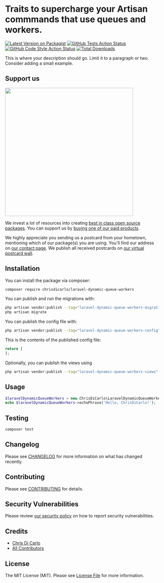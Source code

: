 # Traits to supercharge your Artisan commmands that use queues and workers.

[![Latest Version on Packagist](https://img.shields.io/packagist/v/chrisdicarlo/laravel-dynamic-queue-workers.svg?style=flat-square)](https://packagist.org/packages/chrisdicarlo/laravel-dynamic-queue-workers)
[![GitHub Tests Action Status](https://img.shields.io/github/actions/workflow/status/chrisdicarlo/laravel-dynamic-queue-workers/run-tests.yml?branch=main&label=tests&style=flat-square)](https://github.com/chrisdicarlo/laravel-dynamic-queue-workers/actions?query=workflow%3Arun-tests+branch%3Amain)
[![GitHub Code Style Action Status](https://img.shields.io/github/actions/workflow/status/chrisdicarlo/laravel-dynamic-queue-workers/fix-php-code-style-issues.yml?branch=main&label=code%20style&style=flat-square)](https://github.com/chrisdicarlo/laravel-dynamic-queue-workers/actions?query=workflow%3A"Fix+PHP+code+style+issues"+branch%3Amain)
[![Total Downloads](https://img.shields.io/packagist/dt/chrisdicarlo/laravel-dynamic-queue-workers.svg?style=flat-square)](https://packagist.org/packages/chrisdicarlo/laravel-dynamic-queue-workers)

This is where your description should go. Limit it to a paragraph or two. Consider adding a small example.

## Support us

[<img src="https://github-ads.s3.eu-central-1.amazonaws.com/laravel-dynamic-queue-workers.jpg?t=1" width="419px" />](https://spatie.be/github-ad-click/laravel-dynamic-queue-workers)

We invest a lot of resources into creating [best in class open source packages](https://spatie.be/open-source). You can support us by [buying one of our paid products](https://spatie.be/open-source/support-us).

We highly appreciate you sending us a postcard from your hometown, mentioning which of our package(s) you are using. You'll find our address on [our contact page](https://spatie.be/about-us). We publish all received postcards on [our virtual postcard wall](https://spatie.be/open-source/postcards).

## Installation

You can install the package via composer:

```bash
composer require chrisdicarlo/laravel-dynamic-queue-workers
```

You can publish and run the migrations with:

```bash
php artisan vendor:publish --tag="laravel-dynamic-queue-workers-migrations"
php artisan migrate
```

You can publish the config file with:

```bash
php artisan vendor:publish --tag="laravel-dynamic-queue-workers-config"
```

This is the contents of the published config file:

```php
return [
];
```

Optionally, you can publish the views using

```bash
php artisan vendor:publish --tag="laravel-dynamic-queue-workers-views"
```

## Usage

```php
$laravelDynamicQueueWorkers = new ChrisDiCarlo\LaravelDynamicQueueWorkers();
echo $laravelDynamicQueueWorkers->echoPhrase('Hello, ChrisDiCarlo!');
```

## Testing

```bash
composer test
```

## Changelog

Please see [CHANGELOG](CHANGELOG.md) for more information on what has changed recently.

## Contributing

Please see [CONTRIBUTING](CONTRIBUTING.md) for details.

## Security Vulnerabilities

Please review [our security policy](../../security/policy) on how to report security vulnerabilities.

## Credits

- [Chris Di Carlo](https://github.com/chrisdicarlo)
- [All Contributors](../../contributors)

## License

The MIT License (MIT). Please see [License File](LICENSE.md) for more information.

